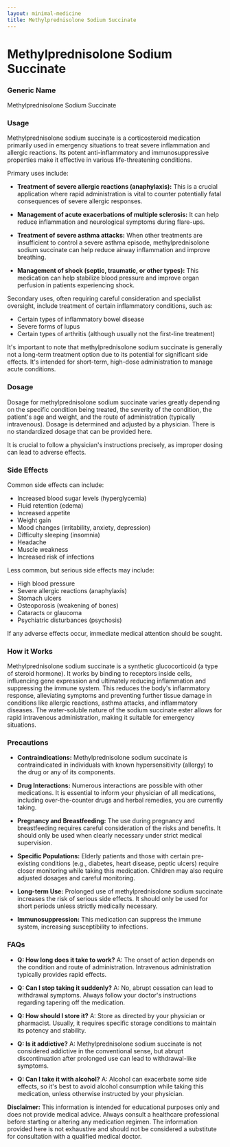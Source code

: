 ```yaml
---
layout: minimal-medicine
title: Methylprednisolone Sodium Succinate
---
```


# Methylprednisolone Sodium Succinate
### Generic Name
Methylprednisolone Sodium Succinate

### Usage
Methylprednisolone sodium succinate is a corticosteroid medication primarily used in emergency situations to treat severe inflammation and allergic reactions.  Its potent anti-inflammatory and immunosuppressive properties make it effective in various life-threatening conditions.  

Primary uses include:

* **Treatment of severe allergic reactions (anaphylaxis):**  This is a crucial application where rapid administration is vital to counter potentially fatal consequences of severe allergic responses.

* **Management of acute exacerbations of multiple sclerosis:**  It can help reduce inflammation and neurological symptoms during flare-ups.

* **Treatment of severe asthma attacks:** When other treatments are insufficient to control a severe asthma episode, methylprednisolone sodium succinate can help reduce airway inflammation and improve breathing.

* **Management of shock (septic, traumatic, or other types):** This medication can help stabilize blood pressure and improve organ perfusion in patients experiencing shock.

Secondary uses, often requiring careful consideration and specialist oversight, include treatment of certain inflammatory conditions, such as:

*  Certain types of inflammatory bowel disease
*  Severe forms of lupus
*  Certain types of arthritis (although usually not the first-line treatment)


It's important to note that methylprednisolone sodium succinate is generally not a long-term treatment option due to its potential for significant side effects. It's intended for short-term, high-dose administration to manage acute conditions.


### Dosage

Dosage for methylprednisolone sodium succinate varies greatly depending on the specific condition being treated, the severity of the condition, the patient's age and weight, and the route of administration (typically intravenous).  Dosage is determined and adjusted by a physician.  There is no standardized dosage that can be provided here.  

It is crucial to follow a physician's instructions precisely, as improper dosing can lead to adverse effects.  


### Side Effects

Common side effects can include:

* Increased blood sugar levels (hyperglycemia)
* Fluid retention (edema)
* Increased appetite
* Weight gain
* Mood changes (irritability, anxiety, depression)
* Difficulty sleeping (insomnia)
* Headache
* Muscle weakness
* Increased risk of infections


Less common, but serious side effects may include:

* High blood pressure
* Severe allergic reactions (anaphylaxis)
* Stomach ulcers
* Osteoporosis (weakening of bones)
* Cataracts or glaucoma
* Psychiatric disturbances (psychosis)


If any adverse effects occur,  immediate medical attention should be sought.


### How it Works

Methylprednisolone sodium succinate is a synthetic glucocorticoid (a type of steroid hormone). It works by binding to receptors inside cells, influencing gene expression and ultimately reducing inflammation and suppressing the immune system. This reduces the body's inflammatory response, alleviating symptoms and preventing further tissue damage in conditions like allergic reactions, asthma attacks, and inflammatory diseases. The water-soluble nature of the sodium succinate ester allows for rapid intravenous administration, making it suitable for emergency situations.


### Precautions

* **Contraindications:** Methylprednisolone sodium succinate is contraindicated in individuals with known hypersensitivity (allergy) to the drug or any of its components.

* **Drug Interactions:**  Numerous interactions are possible with other medications.  It is essential to inform your physician of all medications, including over-the-counter drugs and herbal remedies, you are currently taking.

* **Pregnancy and Breastfeeding:**  The use during pregnancy and breastfeeding requires careful consideration of the risks and benefits.  It should only be used when clearly necessary under strict medical supervision.

* **Specific Populations:**  Elderly patients and those with certain pre-existing conditions (e.g., diabetes, heart disease, peptic ulcers) require closer monitoring while taking this medication. Children may also require adjusted dosages and careful monitoring.

* **Long-term Use:**  Prolonged use of methylprednisolone sodium succinate increases the risk of serious side effects.  It should only be used for short periods unless strictly medically necessary.

* **Immunosuppression:** This medication can suppress the immune system, increasing susceptibility to infections.


### FAQs

* **Q: How long does it take to work?**  A: The onset of action depends on the condition and route of administration. Intravenous administration typically provides rapid effects.

* **Q: Can I stop taking it suddenly?** A: No, abrupt cessation can lead to withdrawal symptoms.  Always follow your doctor's instructions regarding tapering off the medication.

* **Q: How should I store it?** A: Store as directed by your physician or pharmacist.  Usually, it requires specific storage conditions to maintain its potency and stability.

* **Q: Is it addictive?** A: Methylprednisolone sodium succinate is not considered addictive in the conventional sense, but abrupt discontinuation after prolonged use can lead to withdrawal-like symptoms.

* **Q: Can I take it with alcohol?** A: Alcohol can exacerbate some side effects, so it's best to avoid alcohol consumption while taking this medication, unless otherwise instructed by your physician.


**Disclaimer:** This information is intended for educational purposes only and does not provide medical advice.  Always consult a healthcare professional before starting or altering any medication regimen.  The information provided here is not exhaustive and should not be considered a substitute for consultation with a qualified medical doctor.
